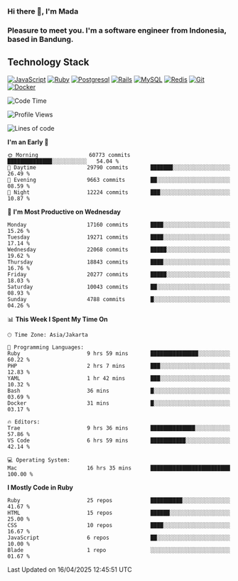 ### Hi there 👋, I'm Mada
### Pleasure to meet you. I'm a software engineer from Indonesia, based in Bandung.

## Technology Stack

[![JavaScript](https://img.shields.io/badge/-JavaScript-%23F7DF1C?style=flat-square&logo=javascript&logoColor=000000&labelColor=%23F7DF1C&color=%23FFCE5A)](https://www.javascript.com/)
[![Ruby](https://img.shields.io/badge/Ruby-CC342D?style=flat-square&logo=ruby&logoColor=white)](https://www.ruby-lang.org/en/)
[![Postgresql](https://img.shields.io/badge/PostgreSQL-316192?style=flat-square&logo=postgresql&logoColor=ffffff)](https://www.postgresql.org/)
[![Rails](https://img.shields.io/badge/Ruby_on_Rails-CC0000?style=flat-square&logo=ruby-on-rails&logoColor=white)](https://rubyonrails.org/)
[![MySQL](https://img.shields.io/badge/-MySQL-4479A1?style=flat-square&logo=MySQL&logoColor=ffffff)](https://www.mysql.com/)
[![Redis](https://img.shields.io/badge/-Redis-DC382D?style=flat-square&logo=Redis&logoColor=ffffff)](https://redis.io/)
[![Git](https://img.shields.io/badge/-Git-%23F05032?style=flat-square&logo=git&logoColor=%23ffffff)](https://git-scm.com/)
[![Docker](https://img.shields.io/badge/-Docker-2496ED?style=flat-square&logo=docker&logoColor=ffffff)](https://www.docker.com/)
<!--
**madaarya/madaarya** is a ✨ _special_ ✨ repository because its `README.md` (this file) appears on your GitHub profile.

Here are some ideas to get you started:

- 🔭 I’m currently working on ...
- 🌱 I’m currently learning ...
- 👯 I’m looking to collaborate on ...
- 🤔 I’m looking for help with ...
- 💬 Ask me about ...
- 📫 How to reach me: ...
- 😄 Pronouns: ...
- ⚡ Fun fact: ...
-->
<!--START_SECTION:waka-->
![Code Time](http://img.shields.io/badge/Code%20Time-7%2C207%20hrs%2039%20mins-blue)

![Profile Views](http://img.shields.io/badge/Profile%20Views-0-blue)

![Lines of code](https://img.shields.io/badge/From%20Hello%20World%20I%27ve%20Written-50.3%20million%20lines%20of%20code-blue)

**I'm an Early 🐤** 

```text
🌞 Morning                60773 commits       ██████████████░░░░░░░░░░░   54.04 % 
🌆 Daytime                29790 commits       ███████░░░░░░░░░░░░░░░░░░   26.49 % 
🌃 Evening                9663 commits        ██░░░░░░░░░░░░░░░░░░░░░░░   08.59 % 
🌙 Night                  12224 commits       ███░░░░░░░░░░░░░░░░░░░░░░   10.87 % 
```
📅 **I'm Most Productive on Wednesday** 

```text
Monday                   17160 commits       ████░░░░░░░░░░░░░░░░░░░░░   15.26 % 
Tuesday                  19271 commits       ████░░░░░░░░░░░░░░░░░░░░░   17.14 % 
Wednesday                22068 commits       █████░░░░░░░░░░░░░░░░░░░░   19.62 % 
Thursday                 18843 commits       ████░░░░░░░░░░░░░░░░░░░░░   16.76 % 
Friday                   20277 commits       █████░░░░░░░░░░░░░░░░░░░░   18.03 % 
Saturday                 10043 commits       ██░░░░░░░░░░░░░░░░░░░░░░░   08.93 % 
Sunday                   4788 commits        █░░░░░░░░░░░░░░░░░░░░░░░░   04.26 % 
```


📊 **This Week I Spent My Time On** 

```text
🕑︎ Time Zone: Asia/Jakarta

💬 Programming Languages: 
Ruby                     9 hrs 59 mins       ███████████████░░░░░░░░░░   60.22 % 
PHP                      2 hrs 7 mins        ███░░░░░░░░░░░░░░░░░░░░░░   12.83 % 
YAML                     1 hr 42 mins        ███░░░░░░░░░░░░░░░░░░░░░░   10.32 % 
Bash                     36 mins             █░░░░░░░░░░░░░░░░░░░░░░░░   03.69 % 
Docker                   31 mins             █░░░░░░░░░░░░░░░░░░░░░░░░   03.17 % 

🔥 Editors: 
Trae                     9 hrs 36 mins       ██████████████░░░░░░░░░░░   57.86 % 
VS Code                  6 hrs 59 mins       ███████████░░░░░░░░░░░░░░   42.14 % 

💻 Operating System: 
Mac                      16 hrs 35 mins      █████████████████████████   100.00 % 
```

**I Mostly Code in Ruby** 

```text
Ruby                     25 repos            ██████████░░░░░░░░░░░░░░░   41.67 % 
HTML                     15 repos            ██████░░░░░░░░░░░░░░░░░░░   25.00 % 
CSS                      10 repos            ████░░░░░░░░░░░░░░░░░░░░░   16.67 % 
JavaScript               6 repos             ██░░░░░░░░░░░░░░░░░░░░░░░   10.00 % 
Blade                    1 repo              ░░░░░░░░░░░░░░░░░░░░░░░░░   01.67 % 
```




 Last Updated on 16/04/2025 12:45:51 UTC
<!--END_SECTION:waka-->
